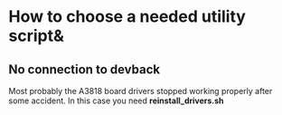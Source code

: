 # How to choose a needed utility script&

## No connection to devback

Most probably the A3818 board drivers stopped working properly after some accident. 
In this case you need **reinstall_drivers.sh**
